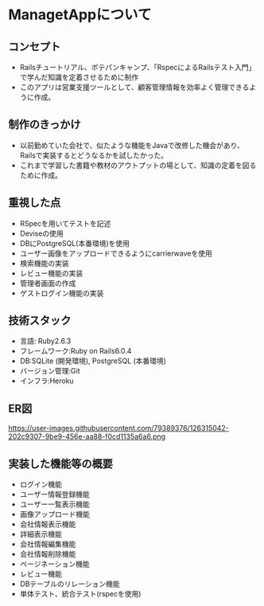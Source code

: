 


# ManagetAppについて

## コンセプト

* Railsチュートリアル、ポテパンキャンプ、「RspecによるRailsテスト入門」で学んだ知識を定着させるために制作
* このアプリは営業支援ツールとして、顧客管理情報を効率よく管理できるように作成。

## 制作のきっかけ

* 以前勤めていた会社で、似たような機能をJavaで改修した機会があり、Railsで実装するとどうなるかを試したかった。
* これまで学習した書籍や教材のアウトプットの場として、知識の定着を図るために作成。

## 重視した点

* RSpecを用いてテストを記述
* Deviseの使用
* DBにPostgreSQL(本番環境)を使用
* ユーザー画像をアップロードできるようにcarrierwaveを使用
* 検索機能の実装
* レビュー機能の実装
* 管理者画面の作成
* ゲストログイン機能の実装

## 技術スタック
* 言語: Ruby2.6.3
* フレームワーク:Ruby on Rails6.0.4
* DB:SQLite (開発環境), PostgreSQL (本番環境)
* バージョン管理:Git
* インフラ:Heroku

## ER図

https://user-images.githubusercontent.com/79389376/126315042-202c9307-9be9-456e-aa88-f0cd1135a6a6.png

## 実装した機能等の概要
* ログイン機能
* ユーザー情報登録機能
* ユーザー一覧表示機能
* 画像アップロード機能
* 会社情報表示機能
* 詳細表示機能
* 会社情報編集機能
* 会社情報削除機能
* ページネーション機能
* レビュー機能
* DBテーブルのリレーション機能
* 単体テスト、統合テスト(rspecを使用)


